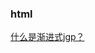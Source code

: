 ### html

<div><a href="https://github.com/Michael-lzg/weekly-interview/issues/1" target="blank">什么是渐进式jgp？</a></div>
